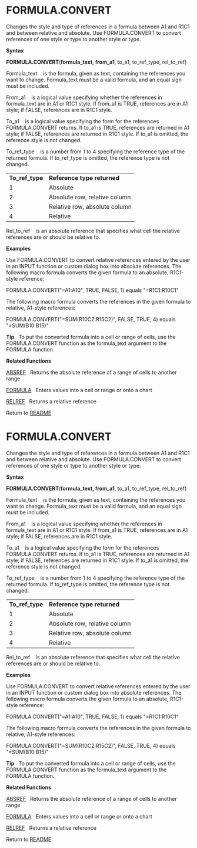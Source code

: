 # FORMULA.CONVERT

Changes the style and type of references in a formula between A1 and
R1C1 and between relative and absolute. Use FORMULA.CONVERT to convert
references of one style or type to another style or type.

**Syntax**

**FORMULA.CONVERT**(**formula\_text, from\_a1**, to\_a1, to\_ref\_type,
rel\_to\_ref)

Formula\_text&nbsp;&nbsp;&nbsp;&nbsp;is the formula, given as text,
containing the references you want to change. Formula\_text must be a
valid formula, and an equal sign must be included.

From\_a1&nbsp;&nbsp;&nbsp;&nbsp;is a logical value specifying whether
the references in formula\_text are in A1 or R1C1 style. If from\_a1 is
TRUE, references are in A1 style; if FALSE, references are in R1C1
style.

To\_a1&nbsp;&nbsp;&nbsp;&nbsp;is a logical value specifying the form for
the references FORMULA.CONVERT returns. If to\_a1 is TRUE, references
are returned in A1 style; if FALSE, references are returned in R1C1
style. If to\_a1 is omitted, the reference style is not changed.

To\_ref\_type&nbsp;&nbsp;&nbsp;&nbsp;is a number from 1 to 4 specifying
the reference type of the returned formula. If to\_ref\_type is omitted,
the reference type is not changed.

|                   |                               |
| ----------------- | ----------------------------- |
| **To\_ref\_type** | **Reference type returned**   |
| 1                 | Absolute                      |
| 2                 | Absolute row, relative column |
| 3                 | Relative row, absolute column |
| 4                 | Relative                      |

Rel\_to\_ref&nbsp;&nbsp;&nbsp;&nbsp;is an absolute reference that
specifies what cell the relative references are or should be relative
to.

**Examples**

Use FORMULA.CONVERT to convert relative references entered by the user
in an INPUT function or custom dialog box into absolute references. The
following macro formula converts the given formula to an absolute,
R1C1-style reference:

FORMULA.CONVERT("=A1:A10", TRUE, FALSE, 1) equals "=R1C1:R10C1"

The following macro formula converts the references in the given formula
to relative, A1-style references:

FORMULA.CONVERT("=SUM(R10C2:R15C2)", FALSE, TRUE, 4) equals
"=SUM(B10:B15)"

**Tip**&nbsp;&nbsp;&nbsp;To put the converted formula into a cell or
range of cells, use the FORMULA.CONVERT function as the formula\_text
argument to the FORMULA function.

**Related Functions**

[ABSREF](ABSREF.md)&nbsp;&nbsp;&nbsp;Returns the absolute reference of a range of
cells to another range

[FORMULA](FORMULA.md)&nbsp;&nbsp;&nbsp;Enters values into a cell or range or onto a
chart

[RELREF](RELREF.md)&nbsp;&nbsp;&nbsp;Returns a relative reference



Return to [README](README.md#F)

# FORMULA.CONVERT

Changes the style and type of references in a formula between A1 and
R1C1 and between relative and absolute. Use FORMULA.CONVERT to convert
references of one style or type to another style or type.

**Syntax**

**FORMULA.CONVERT**(**formula\_text, from\_a1**, to\_a1, to\_ref\_type,
rel\_to\_ref)

Formula\_text&nbsp;&nbsp;&nbsp;&nbsp;is the formula, given as text,
containing the references you want to change. Formula\_text must be a
valid formula, and an equal sign must be included.

From\_a1&nbsp;&nbsp;&nbsp;&nbsp;is a logical value specifying whether
the references in formula\_text are in A1 or R1C1 style. If from\_a1 is
TRUE, references are in A1 style; if FALSE, references are in R1C1
style.

To\_a1&nbsp;&nbsp;&nbsp;&nbsp;is a logical value specifying the form for
the references FORMULA.CONVERT returns. If to\_a1 is TRUE, references
are returned in A1 style; if FALSE, references are returned in R1C1
style. If to\_a1 is omitted, the reference style is not changed.

To\_ref\_type&nbsp;&nbsp;&nbsp;&nbsp;is a number from 1 to 4 specifying
the reference type of the returned formula. If to\_ref\_type is omitted,
the reference type is not changed.

|                   |                               |
| ----------------- | ----------------------------- |
| **To\_ref\_type** | **Reference type returned**   |
| 1                 | Absolute                      |
| 2                 | Absolute row, relative column |
| 3                 | Relative row, absolute column |
| 4                 | Relative                      |

Rel\_to\_ref&nbsp;&nbsp;&nbsp;&nbsp;is an absolute reference that
specifies what cell the relative references are or should be relative
to.

**Examples**

Use FORMULA.CONVERT to convert relative references entered by the user
in an INPUT function or custom dialog box into absolute references. The
following macro formula converts the given formula to an absolute,
R1C1-style reference:

FORMULA.CONVERT("=A1:A10", TRUE, FALSE, 1) equals "=R1C1:R10C1"

The following macro formula converts the references in the given formula
to relative, A1-style references:

FORMULA.CONVERT("=SUM(R10C2:R15C2)", FALSE, TRUE, 4) equals
"=SUM(B10:B15)"

**Tip**&nbsp;&nbsp;&nbsp;To put the converted formula into a cell or
range of cells, use the FORMULA.CONVERT function as the formula\_text
argument to the FORMULA function.

**Related Functions**

[ABSREF](ABSREF.md)&nbsp;&nbsp;&nbsp;Returns the absolute reference of a range of
cells to another range

[FORMULA](FORMULA.md)&nbsp;&nbsp;&nbsp;Enters values into a cell or range or onto a
chart

[RELREF](RELREF.md)&nbsp;&nbsp;&nbsp;Returns a relative reference



Return to [README](README.md#F)

